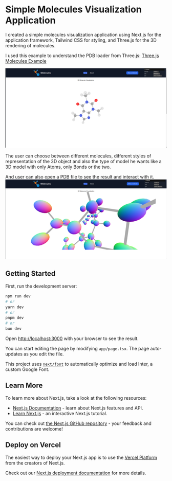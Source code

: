 # Simple Molecules Visualization Application

I created a simple molecules visualization application using Next.js for the application framework, Tailwind CSS for styling, and Three.js for the 3D rendering of molecules.

I used this example to understand the PDB loader from Three.js: [Three.js Molecules Example](https://threejs.org/examples/?q=molecules#css3d_molecules)

![UI of the Application](public/c1.png)

The user can choose between different molecules, different styles of representation of the 3D object and also the type of model he wants like a 3D model with only Atoms, only Bonds or the two.

And user can also open a PDB file to see the result and interact with it.
![UI of the Application](public/c2.png)

## Getting Started

First, run the development server:

```bash
npm run dev
# or
yarn dev
# or
pnpm dev
# or
bun dev
```

Open [http://localhost:3000](http://localhost:3000) with your browser to see the result.

You can start editing the page by modifying `app/page.tsx`. The page auto-updates as you edit the file.

This project uses [`next/font`](https://nextjs.org/docs/basic-features/font-optimization) to automatically optimize and load Inter, a custom Google Font.

## Learn More

To learn more about Next.js, take a look at the following resources:

- [Next.js Documentation](https://nextjs.org/docs) - learn about Next.js features and API.
- [Learn Next.js](https://nextjs.org/learn) - an interactive Next.js tutorial.

You can check out [the Next.js GitHub repository](https://github.com/vercel/next.js/) - your feedback and contributions are welcome!

## Deploy on Vercel

The easiest way to deploy your Next.js app is to use the [Vercel Platform](https://vercel.com/new?utm_medium=default-template&filter=next.js&utm_source=create-next-app&utm_campaign=create-next-app-readme) from the creators of Next.js.

Check out our [Next.js deployment documentation](https://nextjs.org/docs/deployment) for more details.
